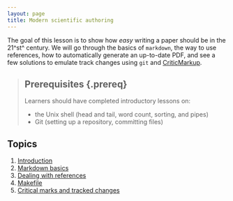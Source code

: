 ```yaml
---
layout: page
title: Modern scientific authoring
---
```


The goal of this lesson is to show how *easy* writing a paper should be in the
21^st^ century. We will go through the basics of `markdown`, the way to use
references, how to automatically generate an up-to-date PDF, and see a few
solutions to emulate track changes using `git` and [CriticMarkup][cm].

[cm]: http://criticmarkup.com/

> ## Prerequisites {.prereq}
>
> Learners should have completed introductory lessons on:
>
> *   the Unix shell (head and tail, word count, sorting, and pipes)
> *   Git (setting up a repository, committing files)

## Topics

1.  [Introduction](01-intro.html)
2.  [Markdown basics](02-extract.html)
3.  [Dealing with references](03-db.html)
4.  [Makefile](03-db.html)
5.  [Critical marks and tracked changes](03-db.html)
